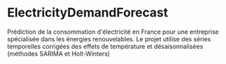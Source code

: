 # ElectricityDemandForecast
Prédiction de la consommation d'électricité en France pour une entreprise spécialisée dans les énergies renouvelables. Le projet utilise des séries temporelles corrigées des effets de température et désaisonnalisées (méthodes SARIMA et Holt-Winters)

